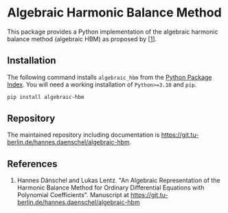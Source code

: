 # Algebraic Harmonic Balance Method

This package provides a Python implementation of the algebraic harmonic balance method (algebraic HBM) as proposed  by [[1](#reference-1)].

## Installation

The following command installs ```algebraic_hbm``` from the [Python Package Index](https://pypi.org/project/.../). You will need a working installation of ```Python>=3.10``` and ```pip```.

```sh
pip install algebraic-hbm
```

## Repository

The maintained repository including documentation is https://git.tu-berlin.de/hannes.daenschel/algebraic-hbm.

## References

1. <a name="reference-1"></a>Hannes Dänschel and Lukas Lentz. "An Algebraic Representation of the Harmonic Balance Method for Ordinary Differential Equations with Polynomial Coefficients". Manuscript at https://git.tu-berlin.de/hannes.daenschel/algebraic-hbm